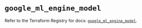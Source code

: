 # `google_ml_engine_model`

Refer to the Terraform Registry for docs: [`google_ml_engine_model`](https://registry.terraform.io/providers/hashicorp/google/6.46.0/docs/resources/ml_engine_model).
